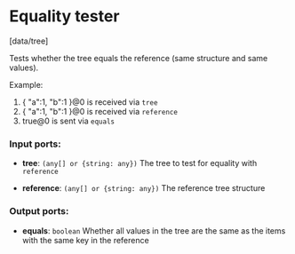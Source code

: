 # Equality tester

[data/tree]

Tests whether the tree equals the reference (same structure and same values).

Example:
1. { "a":1, "b":1 }@0 is received via `tree`
2. { "a":1, "b":1 }@0 is received via `reference`
3. true@0 is sent via `equals`

### Input ports:

* __tree__: `(any[] or {string: any})`
    The tree to test for equality with `reference`



* __reference__: `(any[] or {string: any})`
    The reference tree structure



### Output ports:

* __equals__: `boolean`
    Whether all values in the tree are the same as the items with the same key in the reference



